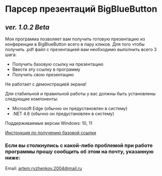 # Парсер презентаций BigBlueButton
## _ver. 1.0.2 Beta_

Моя программа позволяет вам получить готовую презентацию из конференции в BigBlueButton всего в пару кликов.
Для того чтобы получить .pdf файл с презентацией вам необходимо выполнить всего 3 шага:
- Получить базовую ссылку на презентацию
- Ввести эту ссылку в программу
- Получить свою презентацию

Не работает с демонстрацией экрана!

Для стабильной и правильной работы у вас должны быть установлены следующие компоненты:
- Microsoft Edge (обычно он предустановлен в систему)
- .NET 4.6 (обычно он предустановлен в систему)

Поддерживаемые версии Windows: 10, 11

[Инструкция по получению базовой ссылки](https://www.youtube.com/watch?v=UiqwdudeDQo)

### Если вы столкнулись с какой-либо проблемой при работе программы прошу сообщить об этом на почту, указанную ниже:
Email: artem.ryzhenkov.2004@mail.ru
